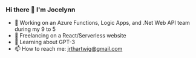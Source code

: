 ### Hi there 👋 I'm Jocelynn
- 🔭 Working on an Azure Functions, Logic Apps, and .Net Web API team during my 9 to 5
- 🧭 Freelancing on a React/Serverless website  
- 🌱 Learning about GPT-3 
- 📫 How to reach me: jrthartwig@gmail.com 
